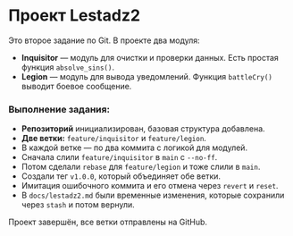 # Проект Lestadz2

Это второе задание по Git. В проекте два модуля:

- **Inquisitor** — модуль для очистки и проверки данных. Есть простая функция `absolve_sins()`.
- **Legion** — модуль для вывода уведомлений. Функция `battleCry()` выводит боевое сообщение.

### Выполнение задания:

- **Репозиторий** инициализирован, базовая структура добавлена.
- **Две ветки:** `feature/inquisitor` и `feature/legion`.
- В каждой ветке — по два коммита с логикой для модулей.
- Сначала слили `feature/inquisitor` в `main` с `--no-ff`.
- Потом сделали `rebase` для `feature/legion` и тоже слили в `main`.
- Создали тег `v1.0.0`, который объединяет обе ветки.
- Имитация ошибочного коммита и его отмена через `revert` и `reset`.
- В `docs/lestadz2.md` были временные изменения, которые сохранили через `stash` и потом вернули.

Проект завершён, все ветки отправлены на GitHub.  
